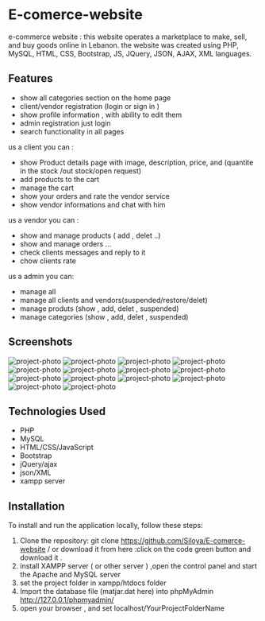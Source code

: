 # E-comerce-website
 e-commerce website :  this website operates a marketplace to make, sell, and buy goods online in Lebanon. the website was created using PHP, MySQL, HTML, CSS, Bootstrap, JS, JQuery, JSON, AJAX, XML languages.

## Features

- show all categories section on the home page
- client/vendor registration (login or sign in )
- show profile information , with ability to edit them
- admin registration just login
- search functionality in all pages

us a client you can :
- show Product details page with image, description, price, and (quantite in the stock /out stock/open request) 
- add products to the cart
- manage the cart
- show your orders and rate the vendor service
- show vendor informations  and chat with him

us a vendor you can :
- show and manage products ( add , delet ..)
- show and manage orders ...
- check clients messages and reply to it
- chow clients rate
  
us a admin you can:
- manage all
- manage all clients and vendors(suspended/restore/delet)
- manage produts (show , add, delet , suspended)
- manage categories (show , add, delet , suspended)

## Screenshots

![project-photo](./ReadMeScreen/Screenshot%20(602).png)
![project-photo](./ReadMeScreen/Screenshot%20(608).png)
![project-photo](./ReadMeScreen/Screenshot%20(616).png)
![project-photo](./ReadMeScreen/Screenshot%20(635).png)
![project-photo](./ReadMeScreen/Screenshot%20(625).png)
![project-photo](./ReadMeScreen/Screenshot%20(641).png)
![project-photo](./ReadMeScreen/Screenshot%20(643).png)
![project-photo](./ReadMeScreen/Screenshot%20(632).png)
![project-photo](./ReadMeScreen/Screenshot%20(647).png)
![project-photo](./ReadMeScreen/Screenshot%20(649).png)
![project-photo](./ReadMeScreen/Screenshot%20(663).png)
![project-photo](./ReadMeScreen/Screenshot%20(653).png)
![project-photo](./ReadMeScreen/Screenshot%20(665).png)
![project-photo](./ReadMeScreen/Screenshot%20(668).png)

## Technologies Used
- PHP
- MySQL
- HTML/CSS/JavaScript
- Bootstrap
- jQuery/ajax
- json/XML
- xampp server

## Installation

To install and run the application locally, follow these steps:

1. Clone the repository: git clone https://github.com/Siloya/E-comerce-website / or download it from here :click on the code green button and download it .
2. install XAMPP server ( or other server ) ,open the control panel and start the Apache and MySQL server
3. set the project folder in xampp/htdocs folder
4. Import the database file (matjar.dat here) into phpMyAdmin http://127.0.0.1/phpmyadmin/
5. open your browser , and set localhost/YourProjectFolderName 
